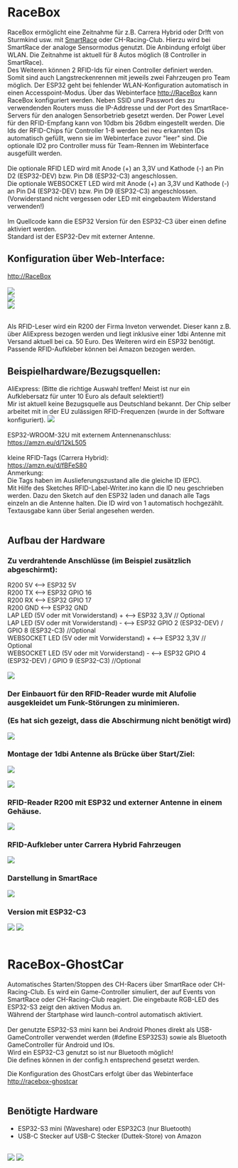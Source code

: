 # RaceBox

RaceBox ermöglicht eine Zeitnahme für z.B. Carrera Hybrid oder Dr!ft von Sturmkind usw. mit <a href="https://www.smartrace.de/">SmartRace</a> oder CH-Racing-Club. Hierzu wird bei SmartRace der analoge Sensormodus genutzt. Die Anbindung erfolgt über WLAN. Die Zeitnahme ist aktuell für 8 Autos möglich (8 Controller in SmartRace).<br>
Des Weiteren können 2 RFID-Ids für einen Controller definiert werden. Somit sind auch Langstreckenrennen mit jeweils zwei Fahrzeugen pro Team möglich.
Der ESP32 geht bei fehlender WLAN-Konfiguration automatisch in einen Accesspoint-Modus.
Über das Webinterface <a href="http://RaceBox">http://RaceBox</a> kann RaceBox konfiguriert werden.
Neben SSID und Passwort des zu verwendenden Routers muss die IP-Addresse und der Port des SmartRace-Servers für den analogen Sensorbetrieb gesetzt werden.
Der Power Level für den RFID-Empfang kann von 10dbm bis 26dbm eingestellt werden.
Die Ids der RFID-Chips für Controller 1-8 werden bei neu erkannten IDs automatisch gefüllt, wenn sie im Webinterface zuvor "leer" sind.
Die optionale ID2 pro Controller muss für Team-Rennen im Webinterface ausgefüllt werden.<br><br>
Die optionale RFID LED wird mit Anode (+) an 3,3V und Kathode (-) an Pin D2 (ESP32-DEV) bzw. Pin D8 (ESP32-C3) angeschlossen.<br>
Die optionale WEBSOCKET LED wird mit Anode (+) an 3,3V und Kathode (-) an Pin D4 (ESP32-DEV) bzw. Pin D9 (ESP32-C3) angeschlossen. (Vorwiderstand nicht vergessen oder LED mit eingebautem Widerstand verwenden!)<br><br>
Im Quellcode kann die ESP32 Version für den ESP32-C3 über einen define
aktiviert werden.<br>
Standard ist der ESP32-Dev mit externer Antenne.

## Konfiguration über Web-Interface:
<a href="http://RaceBox">http://RaceBox</a><br><br>
<img src="./images/racebox-wifi-config.png"/><br>
<img src="./images/racebox-smartrace-config.png"/><br>
<img src="./images/racebox-ch-racing-club-config.png"/>
<br><br>

Als RFID-Leser wird ein R200 der Firma Inveton verwendet. Dieser kann z.B. über AliExpress bezogen werden und liegt inklusive einer 1dbi Antenne mit Versand aktuell bei ca. 50 Euro. 
Des Weiteren wird ein ESP32 benötigt.
Passende RFID-Aufkleber können bei Amazon bezogen werden.

## Beispielhardware/Bezugsquellen:

AliExpress: (Bitte die richtige Auswahl treffen! Meist ist nur ein Aufklebersatz für unter 10 Euro als default selektiert!)<br>
Mir ist aktuell keine Bezugsquelle aus Deutschland bekannt. Der Chip selber arbeitet mit in der EU zulässigen RFID-Frequenzen (wurde in der Software konfiguriert).
<img src="./images/Invelion_R200_1dbi.png"/>
<br><br>
ESP32-WROOM-32U mit externem Antennenanschluss:<br>
https://amzn.eu/d/12kL505
<br><br>
kleine RFID-Tags (Carrera Hybrid):<br>
https://amzn.eu/d/fBFeS80
<br>Anmerkung:<br>
Die Tags haben im Auslieferungszustand alle die gleiche ID (EPC).<br>
Mit Hilfe des Sketches RFID-Label-Writer.ino  kann die ID neu geschrieben werden. Dazu den Sketch auf den ESP32 laden und danach alle Tags einzeln an die Antenne halten. Die ID wird von 1 automatisch hochgezählt. Textausgabe kann über Serial angesehen werden.
<br><br>

## Aufbau der Hardware
### Zu verdrahtende Anschlüsse (im Beispiel zusätzlich abgeschirmt):<br>
R200 5V <--> ESP32 5V<br>
R200 TX <--> ESP32 GPIO 16<br>
R200 RX <--> ESP32 GPIO 17<br>
R200 GND <--> ESP32 GND<br>
LAP LED (5V oder mit Vorwiderstand) + <--> ESP32 3,3V // Optional<br>
LAP LED (5V oder mit Vorwiderstand) - <--> ESP32 GPIO 2 (ESP32-DEV) / GPIO 8 (ESP32-C3) //Optional<br>
WEBSOCKET LED (5V oder mit Vorwiderstand) + <--> ESP32 3,3V // Optional<br>
WEBSOCKET LED (5V oder mit Vorwiderstand) - <--> ESP32 GPIO 4 (ESP32-DEV) / GPIO 9 (ESP32-C3) //Optional<br><br>
<img src="./images/Invelion_R200.jpg"/>

### Der Einbauort für den RFID-Reader wurde mit Alufolie ausgekleidet um Funk-Störungen zu minimieren.<br><br>(Es hat sich gezeigt, dass die Abschirmung nicht benötigt wird)
<img src="./images/Abschirmung_Alufolie.jpg"/>

### Montage der 1dbi Antenne als Brücke über Start/Ziel:
<img src="./images/Einbau_Antenne.jpg"/>
<br><br>
<img src="./images/Start_Ziel_Antenne.jpg"/>

### RFID-Reader R200 mit ESP32 und externer Antenne in einem Gehäuse.
<img src="./images/RFID-Empfänger_ESP32.jpg"/>

### RFID-Aufkleber unter Carrera Hybrid Fahrzeugen
<img src="./images/Sensoren_Auto.jpg"/>

### Darstellung in SmartRace
<img src="./images/SmartRace.png"/>

### Version mit ESP32-C3
<img src="./images/ESP32C3_1.jpg"/>
<img src="./images/ESP32C3_2.jpg"/>
<br><br>

# RaceBox-GhostCar
Automatisches Starten/Stoppen des CH-Racers über SmartRace oder CH-Racing-Club.
Es wird ein Game-Controller simuliert, der auf Events von SmartRace oder CH-Racing-Club reagiert. Die eingebaute RGB-LED des ESP32-S3 zeigt den aktiven Modus an.<br> Während der Startphase wird launch-control automatisch aktiviert.<br><br>Der genutzte ESP32-S3 mini kann bei Android Phones direkt als USB-GameController verwendet werden (#define ESP32S3) sowie als Bluetooth GameController für Android und IOs.<br>
Wird ein ESP32-C3 genutzt so ist nur Bluetooth möglich!<br>
Die defines können in der config.h entsprechend gesetzt werden.<br>

Die Konfiguration des GhostCars erfolgt über das Webinterface <a href="http://RaceBox-GhostCar">http://racebox-ghostcar</a>
<br><br>
## Benötigte Hardware

- ESP32-S3 mini (Waveshare) oder ESP32C3 (nur Bluetooth)
- USB-C Stecker auf USB-C Stecker (Duttek-Store) von Amazon
<br><br>
<img src="./images/CH-GhostCar-SmartRace.jpg"/>
<img src="./images/CH-GhostCar-SmartRace-Config.png"/>
